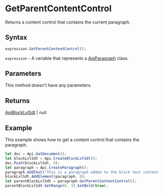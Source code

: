 # GetParentContentControl

Returns a content control that contains the current paragraph.

## Syntax

```javascript
expression.GetParentContentControl();
```

`expression` - A variable that represents a [ApiParagraph](../ApiParagraph.md) class.

## Parameters

This method doesn't have any parameters.

## Returns

[ApiBlockLvlSdt](../../ApiBlockLvlSdt/ApiBlockLvlSdt.md) \| null

## Example

This example shows how to get a content control that contains the paragraph.

```javascript editor-
let doc = Api.GetDocument();
let blockLvlSdt = Api.CreateBlockLvlSdt();
doc.Push(blockLvlSdt, 0);
let paragraph = Api.CreateParagraph();
paragraph.AddText("This is a paragraph added to the block text content control.");
blockLvlSdt.AddElement(paragraph, 0);
let parentBlockLvlSdt = paragraph.GetParentContentControl();
parentBlockLvlSdt.GetRange(0, 3).SetBold(true);
```
